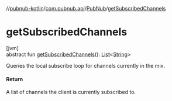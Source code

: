 //[pubnub-kotlin](../../../index.md)/[com.pubnub.api](../index.md)/[PubNub](index.md)/[getSubscribedChannels](get-subscribed-channels.md)

# getSubscribedChannels

[jvm]\
abstract fun [getSubscribedChannels](get-subscribed-channels.md)(): [List](https://kotlinlang.org/api/latest/jvm/stdlib/kotlin.collections/-list/index.html)&lt;[String](https://kotlinlang.org/api/latest/jvm/stdlib/kotlin/-string/index.html)&gt;

Queries the local subscribe loop for channels currently in the mix.

#### Return

A list of channels the client is currently subscribed to.

